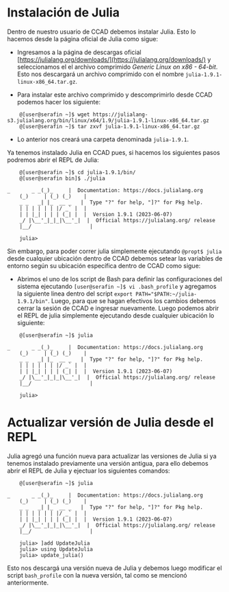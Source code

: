 # Instalación de Julia

Dentro de nuestro usuario de CCAD debemos instalar Julia. Esto lo hacemos desde la página oficial de Julia como sigue:

+ Ingresamos a la página de descargas oficial [https://julialang.org/downloads/](https://julialang.org/downloads/) y seleccionamos el el archivo comprimido *Generic Linux on x86 - 64-bit*. Esto nos descargará un archivo comprimido con el nombre `julia-1.9.1-linux-x86_64.tar.gz`.

+ Para instalar este archivo comprimido y descomprimirlo desde CCAD podemos hacer los siguiente: 
```
    @[user@serafin ~]$ wget https://julialang-s3.julialang.org/bin/linux/x64/1.9/julia-1.9.1-linux-x86_64.tar.gz
    @[user@serafin ~]$ tar zxvf julia-1.9.1-linux-x86_64.tar.gz
```

+ Lo anterior nos creará una carpeta denominada `julia-1.9.1`.

Ya tenemos instalado Julia en CCAD pues, si hacemos los siguientes pasos podremos abrir el REPL de Julia:
```
    @[user@serafin ~]$ cd julia-1.9.1/bin/
    @[user@serafin bin]$ ./julia
    
_       _ _(_)_     |  Documentation: https://docs.julialang.org
    (_)     | (_) (_)    |
    _ _   _| |_  __ _   |  Type "?" for help, "]?" for Pkg help.
    | | | | | | |/ _` |  |
    | | |_| | | | (_| |  |  Version 1.9.1 (2023-06-07)
    _/ |\__'_|_|_|\__'_|  |  Official https://julialang.org/ release
    |__/                   |

    julia>
```

Sin embargo, para poder correr julia simplemente ejecutando `@propt$ julia` desde cualquier ubicación dentro de CCAD debemos setear las variables de entorno según su ubicación específica dentro de CCAD como sigue:

+ Abrimos el uno de los script de Bash para definir las configuraciones del sistema ejecutando `[user@serafin ~]$ vi .bash_profile` y agregamos la siguiente linea dentro del script `export PATH="$PATH:~/julia-1.9.1/bin"`. Luego, para que se hagan efectivos los cambios debemos cerrar la sesión de CCAD e ingresar nuevamente. Luego podemos abrir el REPL de julia simplemente ejecutando desde cualquier ubicación lo siguiente:
```
    @[user@serafin ~]$ julia
    
_       _ _(_)_     |  Documentation: https://docs.julialang.org
    (_)     | (_) (_)    |
    _ _   _| |_  __ _   |  Type "?" for help, "]?" for Pkg help.
    | | | | | | |/ _` |  |
    | | |_| | | | (_| |  |  Version 1.9.1 (2023-06-07)
    _/ |\__'_|_|_|\__'_|  |  Official https://julialang.org/ release
    |__/                   |

    julia>
```

# Actualizar versión de Julia desde el REPL

Julia agregó una función nueva para actualizar las versiones de Julia si ya tenemos instalado previamente una versión antigua, para ello debemos abrir el REPL de Julia y ejectuar los siguientes comandos:

```
    @[user@serafin ~]$ julia
    
_       _ _(_)_     |  Documentation: https://docs.julialang.org
    (_)     | (_) (_)    |
    _ _   _| |_  __ _   |  Type "?" for help, "]?" for Pkg help.
    | | | | | | |/ _` |  |
    | | |_| | | | (_| |  |  Version 1.9.1 (2023-06-07)
    _/ |\__'_|_|_|\__'_|  |  Official https://julialang.org/ release
    |__/                   |

    julia> ]add UpdateJulia
    julia> using UpdateJulia
    julia> update_julia()
```

Esto nos descargá una versión nueva de Julia y debemos luego modificar el script `bash_profile` con la nueva versión, tal como se mencionó anteriormente.